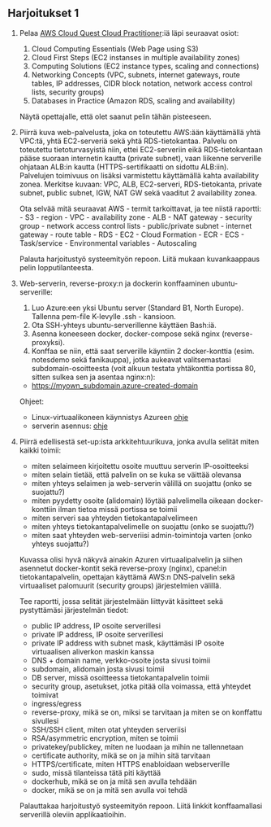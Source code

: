 ## Harjoitukset 1

1. Pelaa [AWS Cloud Quest Cloud Practitioner](https://cloudquest.skillbuilder.aws/):iä läpi seuraavat osiot:

    1. Cloud Computing Essentials (Web Page using S3)
    2. Cloud First Steps (EC2 instanses in multiple availability zones)
    3. Computing Solutions (EC2 instance types, scaling and connections)
    4. Networking Concepts (VPC, subnets, internet gateways, route tables, IP addresses, CIDR block notation, network access control lists, security groups)
    5. Databases in Practice (Amazon RDS, scaling and availability)

    Näytä opettajalle, että olet saanut pelin tähän pisteeseen.

2.  Piirrä kuva web-palvelusta, joka on toteutettu AWS:ään käyttämällä yhtä VPC:tä, yhtä EC2-serveriä sekä yhtä RDS-tietokantaa. Palvelu on toteutettu tietoturvasyistä niin, ettei EC2-serveriin eikä RDS-tietokantaan pääse suoraan internetin kautta (private subnet), vaan liikenne serverille ohjataan ALB:in kautta (HTTPS-sertifikaatti on sidottu ALB:iin). Palvelujen toimivuus on lisäksi varmistettu käyttämällä kahta availability zonea. Merkitse kuvaan: VPC, ALB, EC2-serveri, RDS-tietokanta, private subnet, public subnet, IGW, NAT GW sekä vaaditut 2 availability zonea.  

    Ota selvää mitä seuraavat AWS - termit tarkoittavat, ja tee niistä raportti: 
        - S3
        - region
        - VPC
        - availability zone
        - ALB
        - NAT gateway
        - security group
        - network access control lists
        - public/private subnet
        - internet gateway
        - route table
        - RDS 
        - EC2
        - Cloud Formation
        - ECR
        - ECS
        - Task/service
        - Environmental variables
        - Autoscaling

    Palauta harjoitustyö systeemityön repoon. Liitä mukaan kuvankaappaus pelin lopputilanteesta.

3. Web-serverin, reverse-proxy:n ja dockerin konffaaminen ubuntu-serverille:

    1. Luo Azure:een yksi Ubuntu server (Standard B1, North Europe). Tallenna pem-file K-levylle .ssh - kansioon. 
    2. Ota SSH-yhteys ubuntu-serverillenne käyttäen Bash:iä. 
    3. Asenna koneeseen docker, docker-compose sekä nginx (reverse-proxyksi). 
    4. Konffaa se niin, että saat serverille käyntiin 2 docker-konttia (esim. notesdemo sekä fanikauppa), jotka aukeavat valitsemastasi subdomain-osoitteesta (voit alkuun testata yhtäkonttia portissa 80, sitten sulkea sen ja asentaa nginx:n):

    - https://myown_subdomain.azure-created-domain

    Ohjeet:
    - Linux-virtuaalikoneen käynnistys Azureen [ohje](../devops/azure_virtuaalikone.html)
    - serverin asennus: [ohje](../devops/azure_setup.html) 

4. Piirrä edellisestä set-up:ista arkkitehtuurikuva, jonka avulla selität miten kaikki toimii:

    - miten selaimeen kirjoitettu osoite muuttuu serverin IP-osoitteeksi
    - miten selain tietää, että palvelin on se kuka se väittää olevansa
    - miten yhteys selaimen ja web-serverin välillä on suojattu (onko se suojattu?)
    - miten pyydetty osoite (alidomain) löytää palvelimella oikeaan docker-konttiin ilman tietoa missä  portissa se toimii
    - miten serveri saa yhteyden tietokantapalvelimeen
    - miten yhteys tietokantapalvelimelle on suojattu (onko se suojattu?)
    - miten saat yhteyden web-serveriisi admin-toimintoja varten (onko yhteys suojattu?)

    Kuvassa olisi hyvä näkyvä ainakin Azuren virtuaalipalvelin ja siihen asennetut docker-kontit sekä reverse-proxy (nginx), cpanel:in tietokantapalvelin, opettajan käyttämä AWS:n DNS-palvelin sekä virtuaaliset palomuurit (security groups) järjestelmien välillä.

    Tee raportti, jossa selität järjestelmään liittyvät käsitteet sekä pystyttämäsi järjestelmän tiedot:

    - public IP address, IP osoite serverillesi
    - private IP address, IP osoite serverillesi
    - private IP address with subnet mask, käyttämäsi IP osoite virtuaalisen aliverkon maskin kanssa
    - DNS + domain name, verkko-osoite josta sivusi toimii
    - subdomain, alidomain josta sivusi toimii
    - DB server, missä osoitteessa tietokantapalvelin toimii
    - security group, asetukset, jotka pitää olla voimassa, että yhteydet toimivat
    - ingress/egress
    - reverse-proxy, mikä se on, miksi se tarvitaan ja miten se on konffattu sivullesi
    - SSH/SSH client, miten otat yhteyden serveriisi
    - RSA/asymmetric encryption, miten se toimii 
    - privatekey/publickey, miten ne luodaan ja mihin ne tallennetaan
    - certificate authority, mikä se on ja mihin sitä tarvitaan
    - HTTPS/certificate, miten HTTPS enabloidaan webserverille
    - sudo, missä tilanteissa tätä piti käyttää
    - dockerhub, mikä se on ja mitä sen avulla tehdään
    - docker, mikä se on ja mitä sen avulla voi tehdä
     
    Palauttakaa harjoitustyö systeemityön repoon. Liitä linkkit konffaamallasi serverillä oleviin applikaatioihin.